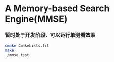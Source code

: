 # A Memory-based Search Engine(MMSE)

### 暂时处于开发阶段，可以运行单测看效果

```bash
cmake CmakeLists.txt
make
./mmse_test
```
